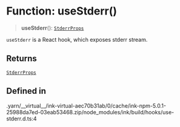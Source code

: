 # Function: useStderr()

> **useStderr**(): [`StderrProps`](../type-aliases/StderrProps.md)

`useStderr` is a React hook, which exposes stderr stream.

## Returns

[`StderrProps`](../type-aliases/StderrProps.md)

## Defined in

.yarn/\_\_virtual\_\_/ink-virtual-aec70b31ab/0/cache/ink-npm-5.0.1-25988da7ed-03eab53468.zip/node\_modules/ink/build/hooks/use-stderr.d.ts:4

